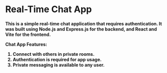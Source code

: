 # <h1>Real-Time Chat App

<h4>This is a simple real-time chat application that requires authentication. It was built using Node.js and Express.js for the backend, and React and Vite for the frontend.

Chat App Features:

1. Connect with others in private rooms.
2. Authentication is required for app usage.
3. Private messaging is available to any user.
</h4>
